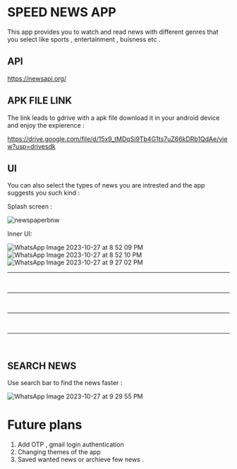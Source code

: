 # SPEED NEWS APP 


This app provides you to watch and read news with different genres that you select like sports , entertainment , buisness etc . 


## API 
https://newsapi.org/


## APK FILE LINK 

The link leads to gdrive with a apk file download it in your android device and enjoy the expierence :

https://drive.google.com/file/d/15x9_tMDqSi9Tb4G1ts7uZ66kDRb1QdAe/view?usp=drivesdk



## UI 
You can also select the types of news you are intrested and the app suggests you such kind :

Splash screen :

![newspaperbnw](https://github.com/Dhana-karthik/E_Dhanakarthik_projects/assets/147986718/281555ff-22ca-47a7-a812-5a2fab290ab7)


Inner UI:

![WhatsApp Image 2023-10-27 at 8 52 09 PM](https://github.com/Dhana-karthik/E_Dhanakarthik_projects/assets/147986718/7bdb1248-8102-44fa-94a7-eb50dec775a5)
![WhatsApp Image 2023-10-27 at 8 52 10 PM](https://github.com/Dhana-karthik/E_Dhanakarthik_projects/assets/147986718/fa4f1b2b-7908-4f81-ac87-66d8c8aae8a4)
![WhatsApp Image 2023-10-27 at 9 27 02 PM](https://github.com/Dhana-karthik/E_Dhanakarthik_projects/assets/147986718/08609daf-123a-4143-a1b9-82c035fa114b)

<hr><br><hr><br><hr><br><hr><br>

## SEARCH NEWS

Use search bar to find the news faster :

![WhatsApp Image 2023-10-27 at 9 29 55 PM](https://github.com/Dhana-karthik/E_Dhanakarthik_projects/assets/147986718/4c862c9a-8977-4ecd-be55-dc73f9f40117)




# Future plans 

1) Add OTP , gmail login authentication 
2) Changing themes of the app
3) Saved wanted news or archieve few news .
